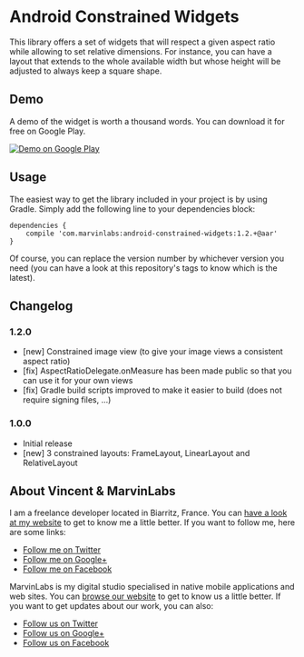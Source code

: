 Android Constrained Widgets
===========================

This library offers a set of widgets that will respect a given aspect ratio while allowing to set 
relative dimensions. For instance, you can have a layout that extends to the whole available width 
but whose height will be adjusted to always keep a square shape.

## Demo

A demo of the widget is worth a thousand words. You can download it for free on Google Play.

<a href="https://play.google.com/store/apps/details?id=com.marvinlabs.widget.constrained.demo">
  <img alt="Demo on Google Play"
         src="http://developer.android.com/images/brand/en_generic_rgb_wo_60.png" />
</a>

## Usage 

The easiest way to get the library included in your project is by using Gradle. Simply add the 
following line to your dependencies block:

    dependencies {
        compile 'com.marvinlabs:android-constrained-widgets:1.2.+@aar'
    }
    
Of course, you can replace the version number by whichever version you need (you can have a look at 
this repository's tags to know which is the latest).

## Changelog

### 1.2.0 

  - [new] Constrained image view (to give your image views a consistent aspect ratio)
  - [fix] AspectRatioDelegate.onMeasure has been made public so that you can use it for your own 
    views
  - [fix] Gradle build scripts improved to make it easier to build (does not require signing files, 
    ...) 

### 1.0.0 

  - Initial release
  - [new] 3 constrained layouts: FrameLayout, LinearLayout and RelativeLayout 

## About Vincent & MarvinLabs

I am a freelance developer located in Biarritz, France. You can 
[have a look at my website](http://vincentprat.info) to get to know me a little better. If you want 
to follow me, here are some links:

* [Follow me on Twitter](http://twitter.com/vpratfr)
* [Follow me on Google+](https://plus.google.com/+VincentPrat)
* [Follow me on Facebook](http://www.facebook.com/vpratfr)

MarvinLabs is my digital studio specialised in native mobile applications and web sites. You can 
[browse our website](http://www.marvinlabs.com) to get to know us a little better. If you want to 
get updates about our work, you can also:

* [Follow us on Twitter](http://twitter.com/marvinlabs)
* [Follow us on Google+](https://plus.google.com/+Marvinlabs)
* [Follow us on Facebook](http://www.facebook.com/studio.marvinlabs)
